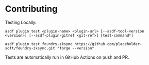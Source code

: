 # Contributing

Testing Locally:

```shell
asdf plugin test <plugin-name> <plugin-url> [--asdf-tool-version <version>] [--asdf-plugin-gitref <git-ref>] [test-command*]

asdf plugin test foundry-zksync https://github.com/placeholder-soft/foundry-zksync.git "forge --version"
```

Tests are automatically run in GitHub Actions on push and PR.
